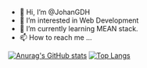 - 👋 Hi, I’m @JohanGDH
- 👀 I’m interested in Web Development
- 🌱 I’m currently learning MEAN stack.
- 📫 How to reach me ...


[![Anurag's GitHub stats](https://github-readme-stats.vercel.app/api?username=johangdh&theme=react)](https://github.com/anuraghazra/github-readme-stats)
[![Top Langs](https://github-readme-stats.vercel.app/api/top-langs/?username=johangdh&theme=react)](https://github.com/anuraghazra/github-readme-stats)

<!---
JohanGDH/JohanGDH is a ✨ special ✨ repository because its `README.md` (this file) appears on your GitHub profile.
You can click the Preview link to take a look at your changes.
--->
